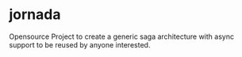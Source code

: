 # jornada
Opensource Project to create a generic saga architecture with async support to be reused by anyone interested. 
